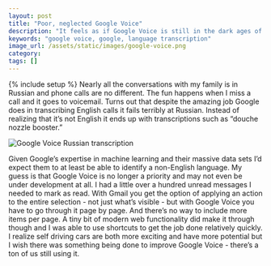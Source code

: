 ```yaml
---
layout: post
title: "Poor, neglected Google Voice"
description: "It feels as if Google Voice is still in the dark ages of the web. Both the frontend and the backend seem as if they haven't seen any improvements in a while."
keywords: "google voice, google, language transcription"
image_url: /assets/static/images/google-voice.png
category:
tags: []
---
```

{% include setup %}
Nearly all the conversations with my family is in Russian and phone calls are no different. The fun happens when I miss a call and it goes to voicemail. Turns out that despite the amazing job Google does in transcribing English calls it fails terribly at Russian. Instead of realizing that it’s not English it ends up with transcriptions such as “douche nozzle booster.”

<img src="{{ IMG_PATH }}google-voice.png" alt="Google Voice Russian transcription" />

Given Google’s expertise in machine learning and their massive data sets I’d expect them to at least be able to identify a non-English language. My guess is that Google Voice is no longer a priority and may not even be under development at all. I had a little over a hundred unread messages I needed to mark as read. With Gmail you get the option of applying an action to the entire selection - not just what’s visible - but with Google Voice you have to go through it page by page. And there’s no way to include more items per page. A tiny bit of modern web functionality did make it through though and I was able to use shortcuts to get the job done relatively quickly. I realize self driving cars are both more exciting and have more potential but I wish there was something being done to improve Google Voice - there’s a ton of us still using it.
